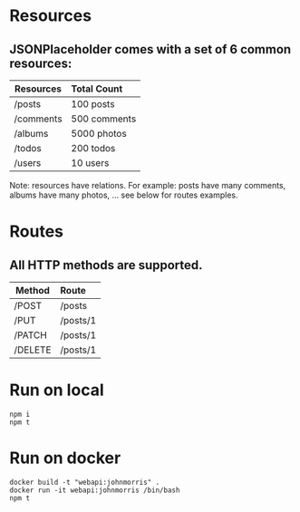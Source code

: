 # Resources

## JSONPlaceholder comes with a set of 6 common resources:

| Resources        | Total Count   | 
| -------------    |:------------- | 
|    /posts        | 	100 posts    |
|    /comments     | 	500 comments |
|    /albums       | 	5000 photos  |
|    /todos        | 	200 todos    |
|    /users        | 	10 users     |
	
Note: resources have relations. For example: posts have many comments, albums have many photos, ... see below for routes examples.

# Routes
## All HTTP methods are supported.

| Method           | Route         | 
| -------------    |:------------- | 
|    /POST         | 	 /posts      |
|    /PUT          | 	/posts/1     |
|    /PATCH        | 	/posts/1     |
|    /DELETE       | 	/posts/1     |

# Run on local
```
npm i
npm t
```

# Run on docker
```
docker build -t "webapi:johnmorris" .
docker run -it webapi:johnmorris /bin/bash
npm t
```

